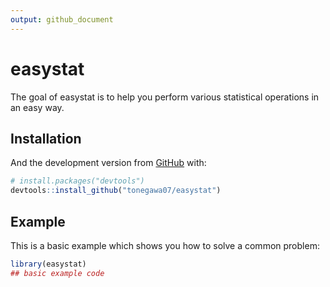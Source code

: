 ```yaml
---
output: github_document
---
```


<!-- README.md is generated from README.Rmd. Please edit that file -->



# easystat

<!-- badges: start -->
<!-- badges: end -->

The goal of easystat is to help you perform various statistical operations in an easy way.

## Installation

<!-- You can install the released version of easystat from [CRAN](https://CRAN.R-project.org) with: -->

<!-- ``` r -->
<!-- install.packages("easystat") -->
<!-- ``` -->

And the development version from [GitHub](https://github.com/) with:

``` r
# install.packages("devtools")
devtools::install_github("tonegawa07/easystat")
```
## Example

This is a basic example which shows you how to solve a common problem:


```r
library(easystat)
## basic example code
```


